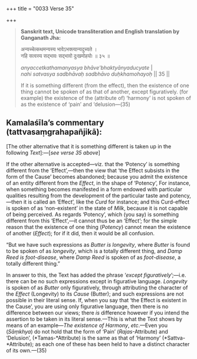 +++
title = "0033 Verse 35"

+++
> **Sanskrit text, Unicode transliteration and English translation by Ganganath Jha:** 
>
> अन्यच्चेत्कथमन्यस्य भावेऽभक्त्यान्यदुच्यते ।  
> नहि सत्वस्य सद्भावः सद्भावो दुःखमोहयोः ॥ ३५ ॥ 
>
> *anyaccetkathamanyasya bhāve'bhaktyānyaducyate* \|  
> *nahi satvasya sadbhāvaḥ sadbhāvo duḥkhamohayoḥ* \|\| 35 \|\| 
>
> If it is something different (from the effect), then the existence of one thing cannot be spoken of as that of another, except figuratively. (for example) the existence of the (attribute of) ‘harmony’ is not spoken of as the existence of ‘pain’ and ‘delusion—(35)



## Kamalaśīla’s commentary (tattvasaṃgrahapañjikā):

[The other alternative that it is something different is taken up in the following *Text*]:—[*see verse 35 above*]

If the other alternative is accepted—viz. that the ‘Potency’ is something different from the ‘Effect’,—then the view that ‘the Effect subsists in the form of the Cause’ becomes abandoned; because you admit the existence of an entity different from the *Effect*, in the shape of ‘Potency’, For instance, when something becomes manifested in a form endowed with particular qualities resulting from the development of the particular taste and potency,—then it is called an ‘Effect’, like the *Curd* for instance; and this Curd-effect is spoken of as ‘non-existent’ in the state of *Milk*, because it is not capable of being perceived. As regards ‘Potency’, which (you say) is something different from this ‘Effect’,—it cannot thus be an ‘Effect’; for the simple reason that the existence of one thing (*Potency*) cannot mean the existence of another (*Effect*); for if it did, then it would be all confusion.

“But we have such expressions as *Butter is longevity*, where *Butter* is found to be spoken of as *longevity*, which is a totally different thing, and *Damp Reed is foot-disease*, where *Damp Reed* is spoken of as *foot-disease*, a totally different thing.”

In answer to this, the Text has added the phrase ‘*except figuratively*’;—i.e. there can be no such expressions except in figurative language. *Longevity* is spoken of as *Butter* only figuratively, through attributing the character of the *Effect* (Longevity) to its *Cause* (Butter); and such expressions are not possible in their literal sense. If, when you say that ‘the Effect is existent in the Cause’, you are using only figurative language, then there is no difference between our views; there *is* difference however if you intend the assertion to be taken in its literal sense.—This is what the Text shows by means of an example—*The existence of Harmony*, *etc*.—Even you (*Sāṃkhya*) do not hold that the form of ‘Pain’ (*Rajas*-Attribute) and ‘Delusion’, (*Tamas-*Attribute) is the same as that of ‘Harmony’ (*Sattva-*Attribute); as each one of these has been held to have a distinct character of its own.—(35)


